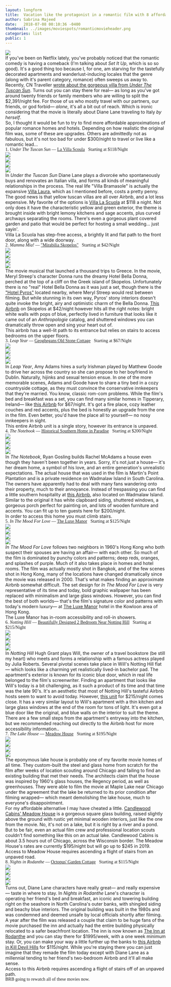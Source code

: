 ```yaml
---
layout: longform
title:  Vacation like the protagonist in a romantic film with 8 affordable movie set alternatives.
author: Sabrina Majeed
date:   2018-07-08 00:10:36 -0400
thumbnail: ../images/moviespots/romanticmovieheader.png
categories: list
public: 1
---
```




<img class="mt3-ns mt3 mb4-ns mb3" src="../images/moviespots/romanticmovieheader.png">

<p class="pb3" style="max-width: 650px; margin: auto;">If you've been on Netflix lately, you've probably noticed that the romantic comedy is having a comeback (I'm talking about <i>Set It Up</i>, which is so so good). It's a good thing too because I, for one, am starving for the tastefully decorated apartments and wanderlust-inducing locales that the genre (along with it's parent category, romance) often sweeps us away to.</p>

<p class="pb3" style="max-width: 650px; margin: auto;">Recently, CN Traveller <a href="https://www.cntraveler.com/story/you-can-rent-the-villa-from-under-the-tuscan-sun?sp=&weekend_photo=2" target="new">wrote about the gorgeous villa from <i>Under The Tuscan Sun</i></a>. Turns out you can stay there for real— as long as you've got around twenty friends or family members who are willing to split the $2,391/night fee. For those of us who mostly travel with our partners, our friends, or god forbid— <i>alone</i>, it's all a bit out of reach. Which is ironic considering that the movie is literally about Diane Lane traveling to Italy <i>by herself</i>. </p>

<p class="pb4-ns pb3" style="max-width: 650px; margin: auto;">So, I thought it would be fun to try to find more affordable approximations of popular romance homes and hotels. Depending on how realistic the original film was, some of these are upgrades. Others are admittedly not as fabulous, but it's not too bad for under $300/night to travel or live like a romantic lead...</p>

<p class="f4 pt3 pb3 lh-title" style="font-family: 'Gilroy-ExtraBold'; max-width: 650px; margin: auto;">1. <i>Under The Tuscan Sun</i> — <a href="https://www.airbnb.com/rooms/9676103?wl_source=list&wl_id=329621833&role=wishlist_owner&adults=1&children=0&infants=0" target="_blank" class="link underline-hover orange">La Villa Scoula</a><span class="f5 light-silver">&nbsp; &nbsp;Starting at $118/Night</span></p>

<div class="fl w-100 w-50-ns pr1-ns mb1 mb0-ns">
<img src="../images/moviespots/tuscan_1.png">
</div>
<div class="fl w-100 w-50-ns pl1-ns mb2">
<img src="../images/moviespots/tuscan_2.png">
</div>
<div class="fl w-100 w-50-ns pr1-ns mb1 mb0-ns">
<img src="../images/moviespots/tuscan_3.png">
</div>
<div class="fl w-100 w-50-ns pl1-ns mb3 mb4-ns">
<img src="../images/moviespots/tuscan_4.png">
</div>

<p class="pb2" style="max-width: 650px; margin: auto;">
In <i>Under the Tuscan Sun</i> Diane Lane plays a divorcée who spontaneously buys and renovates an Italian villa, and forms all kinds of meaningful relationships in the process. The real life "Villa Bramasole" is actually the expansive <a href="https://www.luxuryretreats.com/vacation-rentals/italy/tuscany/cortona/villa-laura-112033">Villa Laura</a>, which as I mentioned before, costs a pretty penny. The good news is that yellow tuscan villas are all over Airbnb, and a lot less expensive. My favorite of the options is <a href="https://www.airbnb.com/rooms/9676103?wl_source=list&wl_id=329621833&role=wishlist_owner&adults=1&children=0&infants=0">Villa La Scuola</a> at $118 a night. Not only does it have the characteristic yellow and green exterior, the theme is brought inside with bright lemony kitchens and sage accents, plus curved archways separating the rooms. There's even a gorgeous plant covered garden and patio that would be perfect for hosting a small wedding... just sayin'.</p>


<p class="f6 i light-silver pb4" style="max-width: 650px; margin: auto;">Villa La Scuola has step-free access, a brightly lit and flat path to the front door, along with a wide doorway.</p>

<p class="f4 pt3 pb3 lh-title" style="font-family: 'Gilroy-ExtraBold'; max-width: 650px; margin: auto;">2. <i>Mamma Mia!</i> — <a href="https://www.airbnb.com/rooms/2863822" target="_blank" class="link underline-hover orange">"Mirabilia Skopelos"</a><span class="f5 light-silver">&nbsp; &nbsp;Starting at $42/Night</span></p>

<div class="fl w-100 w-50-ns pr1-ns mb1 mb0-ns">
<img src="../images/moviespots/mammamia_1.png">
</div>
<div class="fl w-100 w-50-ns pl1-ns mb2">
<img src="../images/moviespots/mammamia_2.png">
</div>
<div class="fl w-100 w-50-ns pr1-ns mb1 mb0-ns">
<img src="../images/moviespots/mammamia_3.png">
</div>
<div class="fl w-100 w-50-ns pl1-ns mb3 mb4-ns">
<img src="../images/moviespots/mammamia_4.png">
</div>

<p id="anchor" class="pb2" style="max-width: 650px; margin: auto;">
The movie musical that launched a thousand trips to Greece. In the movie, Meryl Streep's character Donna runs the dreamy Hotel Bella Donna, perched at the top of a cliff on the Greek island of Skopelos. Unfortunately there is no "real" Hotel Bella Donna as it was just a set, though there is the <a href="http://www.holidayislands.com/skopelos/houses/pyrgos/">"Hotel Pyros"</a> located nearby, where Meryl Streep would rest between filming. But while stunning in its own way, Pyros' stony interiors doesn't quite invoke the bright, airy and optimistic charm of the Bella Donna. <a href="https://www.airbnb.com/rooms/2863822?wl_source=list&wl_id=329621833&role=wishlist_owner&adults=1&children=0&infants=0">This Airbnb</a> on Skopelos at $42/night however hits all the right notes: bright white walls with pops of blue, perfectly lived in furniture that looks like it came out of an <i>Anthropologie</i> catalog, and shuttered windows you can dramatically throw open and sing your heart out of.</p>


<p class="f6 i light-silver pb4" style="max-width: 650px; margin: auto;">This airbnb has a well-lit path to its entrance but relies on stairs to access bedrooms on the upper floors.</p>

<p class="f4 pt3 pb3 lh-title" style="font-family: 'Gilroy-ExtraBold'; max-width: 650px; margin: auto;">3. <i>Leap Year</i> — <a href="https://www.airbnb.com/rooms/16828159" target="_blank" class="link underline-hover orange">Geoghegans Old Stone Cottage</a><span class="f5 light-silver">&nbsp; &nbsp;Starting at $67/Night</span></p>

<div class="fl w-100 w-50-ns pr1-ns mb1 mb0-ns">
<img src="../images/moviespots/leapyear_1.png">
</div>
<div class="fl w-100 w-50-ns pl1-ns mb2">
<img src="../images/moviespots/leapyear_2.png">
</div>
<div class="fl w-100 w-50-ns pr1-ns mb1 mb0-ns">
<img src="../images/moviespots/leapyear_3.png">
</div>
<div class="fl w-100 w-50-ns pl1-ns mb3 mb4-ns">
<img src="../images/moviespots/leapyear_4.png">
</div>

<p class="pb2" style="max-width: 650px; margin: auto;">
In <i>Leap Year</i>, Amy Adams hires a surly Irishman played by Matthew Goode to drive her across the country so she can propose to her boyfriend in Dublin. Naturally, hijinks and sexual tension ensue. In one of the more memorable scenes, Adams and Goode have to share a tiny bed in a cozy countryside cottage, as they must convince the conservative innkeepers that they're married. You know, classic rom-com problems. While the film's bed and breakfast was a set, you can find many similar homes in Tipperary, Ireland— like <a href="Geoghegans Old Stone Cottage" target="new">this Airbnb</a> for $67/night. It's got a fire place, cozy leather couches and red accents, plus the bed is honestly an upgrade from the one in the film. Even better, you'd have the place all to yourself— no nosy innkeepers in sight.</p>

<p class="f6 i light-silver pb4" style="max-width: 650px; margin: auto;">This entire Airbnb unit is a single story, however its entrance is unpaved.</p>

<p class="f4 pt3 pb3 lh-title" style="font-family: 'Gilroy-ExtraBold'; max-width: 650px; margin: auto;">4. <i>The Notebook</i> — <a href="https://www.airbnb.com/rooms/14995365" target="_blank" class="link underline-hover orange">Historical Southern Home in Paradise</a><span class="f5 light-silver">&nbsp; &nbsp;Starting at $200/Night</span></p>

<div class="fl w-100 w-50-ns pr1-ns mb1 mb0-ns">
<img src="../images/moviespots/notebook_1.png">
</div>
<div class="fl w-100 w-50-ns pl1-ns mb2">
<img src="../images/moviespots/notebook_2.png">
</div>
<div class="fl w-100 w-50-ns pr1-ns mb1 mb0-ns">
<img src="../images/moviespots/notebook_3.png">
</div>
<div class="fl w-100 w-50-ns pl1-ns mb3 mb4-ns">
<img src="../images/moviespots/notebook_4.png">
</div>

<p class="pb2" style="max-width: 650px; margin: auto;">
In <i>The Notebook</i>, Ryan Gosling builds Rachel McAdams a house even though they haven't been together in years. Sorry, it's not <i>just</i> a house— it's her dream home, a symbol of his love, and an entire generation's unrealistic expectations. The actual house that was used in the film is Martin's Point Plantation and is a private residence on Wadmalaw Island in South Carolina. The owners have apparently had to deal with many fans wandering onto their property, much to their annoyance. Instead of trespassing you can find a little southern hospitality at <a href="https://www.airbnb.com/rooms/14995365">this Airbnb</a>, also located on Wadmalaw Island. Similar to the original it has white clapboard siding, shuttered windows, a gorgeous porch perfect for painting on, and lots of wooden furniture and accents. You can fit up to ten guests here for $200/night.</p>

<p class="f6 i light-silver pb4" style="max-width: 650px; margin: auto;">In order to access this home you must climb stairs.</p>

<p class="f4 pt3 pb3 lh-title" style="font-family: 'Gilroy-ExtraBold'; max-width: 650px; margin: auto;">5. <i>In The Mood For Love</i> — <a href="https://www.agoda.com/partners/partnersearch.aspx?pcs=1&cid=1801609&hl=en&hid=3494" target="_blank" class="link underline-hover orange">The Luxe Manor</a><span class="f5 light-silver">&nbsp; &nbsp;Starting at $125/Night</span></p>

<div class="fl w-100 w-50-ns pr1-ns mb1 mb0-ns">
<img src="../images/moviespots/moodforlove_1.png">
</div>
<div class="fl w-100 w-50-ns pl1-ns mb2">
<img src="../images/moviespots/moodforlove_2.png">
</div>
<div class="fl w-100 w-50-ns pr1-ns mb1 mb0-ns">
<img src="../images/moviespots/moodforlove_3.png">
</div>
<div class="fl w-100 w-50-ns pl1-ns mb3 mb4-ns">
<img src="../images/moviespots/moodforlove_4.png">
</div>

<p class="pb2" style="max-width: 650px; margin: auto;">
<i>In The Mood For Love</i> follows two neighbors in 1960's Hong Kong who both suspect their spouses are having an affair— with each other. So much of the film is dominated by punchy colors and patterns; deep reds, oranges, and splashes of purple. Much of it also takes place in homes and hotel rooms. The film was actually mostly shot in Bangkok, and of the few scenes shot in Hong Kong, many of the locations have changed dramatically since  the movie was released in 2000. That's what makes finding an approximate Airbnb somewhat difficult. The set design for <i>In The Mood For Love</i> is very representative of its time and today, bold graphic wallpaper has been replaced with minimalism and large glass windows. However, you can find the best of both worlds— that's the film's signature color and patterns with today's modern luxury— at <a href="https://www.agoda.com/partners/partnersearch.aspx?pcs=1&cid=1801609&hl=en&hid=3494" target="new">The Luxe Manor</a> hotel in the Kowloon area of Hong Kong.</p>

<p class="f6 i light-silver pb4" style="max-width: 650px; margin: auto;">
The Luxe Manor has in-room accessibility and roll-in showers.</p>

<p class="f4 pt3 pb3 lh-title" style="font-family: 'Gilroy-ExtraBold'; max-width: 650px; margin: auto;">6. <i>Notting Hill</i> — <a href="https://www.airbnb.com/rooms/10088507" target="_blank" class="link underline-hover orange">Beautifully Designed 2 Bedroom Near Notting Hill</a><span class="f5 light-silver">&nbsp; &nbsp;Starting at $215/Night</span></p>

<div class="fl w-100 w-50-ns pr1-ns mb1 mb0-ns">
<img src="../images/moviespots/nottinghill_1.png">
</div>
<div class="fl w-100 w-50-ns pl1-ns mb2">
<img src="../images/moviespots/nottinghill_2.png">
</div>
<div class="fl w-100 w-50-ns pr1-ns mb1 mb0-ns">
<img src="../images/moviespots/nottinghill_3.png">
</div>
<div class="fl w-100 w-50-ns pl1-ns mb3 mb4-ns">
<img src="../images/moviespots/nottinghill_4.png">
</div>

<p class="pb2" style="max-width: 650px; margin: auto;">
In <i>Notting Hill</i> Hugh Grant plays Will, the owner of a travel bookstore (be still my heart) who meets and forms a relationship with a famous actress played by Julia Roberts. Several pivotal scenes take place in Will's Notting Hill flat— which looks like a charming yet realistically lived-in bachelor pad. The apartment's exterior is known for its iconic blue door, which in real life belonged to the film's screenwriter. Finding an apartment that looks like Will's today is a bit challenging, as it such a product of its time and that time was the late 90's. It's an aesthetic that most of Notting Hill's tasteful Airbnb hosts seem to want to avoid today. However, <a href="https://www.airbnb.com/rooms/10088507">this unit</a> for $215/night comes close. It has a very similar layout to Will's apartment with a thin kitchen and large glass windows at the end of the room for tons of light. It's even got a blue door like the original, and blue walls on the interior to suit the theme.</p>


<p class="f6 i light-silver pb4" style="max-width: 650px; margin: auto;">There are a few small steps from the apartment's entryway into the kitchen, but we recommended reaching out directly to the Airbnb host for more accessibility information..</p>

<p class="f4 pt3 pb3 lh-title" style="font-family: 'Gilroy-ExtraBold'; max-width: 650px; margin: auto;">7. <i>The Lake House</i> — <a href="https://www.candlewoodcabins.com/meadowhouse" target="_blank" class="link underline-hover orange">Meadow House</a><span class="f5 light-silver">&nbsp; &nbsp;Starting at $195/Night</span></p>

<div class="fl w-100 w-50-ns pr1-ns mb1 mb0-ns">
<img src="../images/moviespots/lakehouse_1.png">
</div>
<div class="fl w-100 w-50-ns pl1-ns mb2">
<img src="../images/moviespots/lakehouse_2.png">
</div>
<div class="fl w-100 w-50-ns pr1-ns mb1 mb0-ns">
<img src="../images/moviespots/lakehouse_3.png">
</div>
<div class="fl w-100 w-50-ns pl1-ns mb3 mb4-ns">
<img src="../images/moviespots/lakehouse_4.png">
</div>

<p class="pb2" style="max-width: 650px; margin: auto;">
The eponymous lake house is probably one of my favorite movie homes of all time. They custom-built the steel and glass home from scratch for the film after weeks of location scouting around Chicago and failing to find an existing building that met their needs. The architects claim that the house was inspired by 1960's glass houses, the Regency period, as well as greenhouses. They were able to film the movie at Maple Lake near Chicago under the agreement that the lake be returned to its prior condition after filming wrapped— which meant demolishing the lake house, much to everyone's disappointment.</p>

<p class="pb2" style="max-width: 650px; margin: auto;">For my affordable alternative I may have cheated a little. <a href="https://www.candlewoodcabins.com/meadowhouse">Candlewood Cabins' Meadow House</a> is a gorgeous square glass building, raised slightly above the ground with rustic yet minimal wooden interiors, just like the one from the movie. No, it's not on a lake, but it is right by a river and a pond. But to be fair, even an actual film crew and professional location scouts couldn't find something like this on an actual lake. Candlewood Cabins is about 3.5 hours out of Chicago, across the Wisconsin border. The Meadow House's rates are currently $195/night but will go up to $245 in 2019.</p>

<p class="f6 i light-silver pb4" style="max-width: 650px; margin: auto;">
Access to Meadow House requires ascending a flight of stairs from an unpaved road.</p>

<p class="f4 pt3 pb3 lh-title" style="font-family: 'Gilroy-ExtraBold'; max-width: 650px; margin: auto;">8. <i>Nights in Rodanthe</i> — <a href="https://www.airbnb.com/rooms/13980800" target="_blank" class="link underline-hover orange">Octopus' Garden Cottage</a><span class="f5 light-silver">&nbsp; &nbsp;Starting at $115/Night</span></p>

<div class="fl w-100 w-50-ns pr1-ns mb1 mb0-ns">
<img src="../images/moviespots/rodanthe_1.png">
</div>
<div class="fl w-100 w-50-ns pl1-ns mb2">
<img src="../images/moviespots/rodanthe_2.png">
</div>
<div class="fl w-100 w-50-ns pr1-ns mb1 mb0-ns">
<img src="../images/moviespots/rodanthe_3.png">
</div>
<div class="fl w-100 w-50-ns pl1-ns mb3 mb4-ns">
<img src="../images/moviespots/rodanthe_4.png">
</div>

<p class="pb2" style="max-width: 650px; margin: auto;">
Turns out, Diane Lane characters have really great— and really expensive— taste in where to stay. In <i>Nights in Rodanthe</i> Lane's character is operating her friend's bed and breakfast, an iconic and towering building right on the seashore in North Carolina's outer banks, with shingled siding and beachy blue interiors. The original building was built in the 1980s and was condemned and deemed unsafe by local officials shortly after filming. A year after the film was released a couple that claim to be huge fans of the movie purchased the inn and actually had the entire building physically relocated to a safer beachfront location. The inn is now known as <a href="https://www.sunrealtync.com/outer-banks/rodanthe-nc-rentals/oceanfront/r-51
" target="new">The Inn at Rodanthe</a> and you can stay there for $1995/week, with a one week minimum stay. Or, you can make your way a little further up the banks to <a href="https://www.airbnb.com/rooms/13980800">this Airbnb in Kill Devil Hills</a> for $115/night. While you're staying there you can just imagine that they remade the film today except with Diane Lane as a millennial tending to her friend's two-bedroom Airbnb and it'll all make sense.</p>

<p class="f6 i light-silver pb4" style="max-width: 650px; margin: auto;">
Access to this Airbnb requires ascending a flight of stairs off of an unpaved path.</p>

<p class="f6 pb3 lh-title" style="font-family: 'Gilroy-ExtraBold'; max-width: 650px; margin: auto;">BRB going to rewatch all of these movies now.</p>
